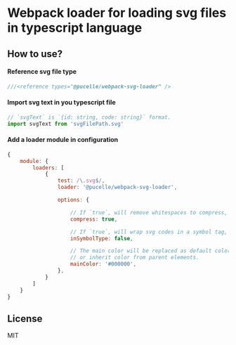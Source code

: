 # Webpack loader for loading svg files in typescript language



## How to use?



#### Reference svg file type

```ts
///<reference types="@pucelle/webpack-svg-loader" />
```



#### Import svg text in you typescript file

```ts
// `svgText` is `{id: string, code: string}` format.
import svgText from 'svgFilePath.svg'
```



#### Add a loader module in configuration

```javascript
{
	module: {
		loaders: [
			{
				test: /\.svg$/,
				loader: '@pucelle/webpack-svg-loader',

				options: {

					// If `true`, will remove whitespaces to compress, be `true` by default.
					compress: true,

					// If `true`, will wrap svg codes in a symbol tag, be `false` by default.
					inSymbolType: false,

					// The main color will be replaced as default color, such that you can re-modify from css codes,
					// or inherit color from parent elements.
					mainColor: '#000000',
				},
			}
		]
	}
}
```



## License

MIT